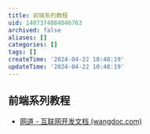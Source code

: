 ```yaml
---
title: 前端系列教程
uid: 1407374884046763
archived: false
aliases: []
categories: []
tags: []
createTime: '2024-04-22 10:48:19'
updateTime: '2024-04-22 10:48:19'
---
```


## 前端系列教程

- [网道 - 互联网开发文档 (wangdoc.com)](https://wangdoc.com/)
